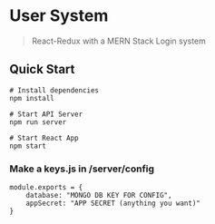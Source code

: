 # User System
> React-Redux with a MERN Stack Login system

## Quick Start
```
# Install dependencies
npm install

# Start API Server
npm run server

# Start React App
npm start
```
### Make a keys.js in /server/config
```
module.exports = {
    database: "MONGO DB KEY FOR CONFIG",
    appSecret: "APP SECRET (anything you want)"
}
```
